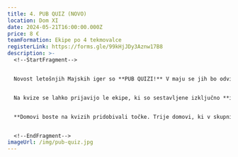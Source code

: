 ```yaml
---
title: 4. PUB QUIZ (NOVO)
location: Dom XI
date: 2024-05-21T16:00:00.000Z
price: 8 €
teamFormation: Ekipe po 4 tekmovalce
registerLink: https://forms.gle/99kHjJDy3Aznw17B8
description: >-
  <!--StartFragment-->


  Novost letošnjih Majskih iger so **PUB QUIZI!** V maju se jih bo odvilo kar 5. Pričakujete lahko raznovrstna vprašanja iz raznolikih tem in seveda mrzlo točeno Laško. 


  Na kvize se lahko prijavijo le ekipe, ki so sestavljene izključno **iz 4 članov, ki prihajajo z istega doma**. Prijave bomo obravnavali po ključu prvi pride prvi melje, vendar bomo upoštevali, da bodo domovi sorazmerno zastopani na kvizih. **Prijave potekajo do ponedeljka, 6. 5.** V torek, 7. 5., zvečer bodo ekipe, ki so se uvrstile na kvize, obveščene o terminu preko e-maila. Prijavo potrdite s plačilom prijavnine na INFO točki Majskih iger 2024. **S prijavami pohitite, saj so mesta zelo omejena.**


  **Domovi boste na kvizih pridobivali točke. Trije domovi, ki v skupni razvrstitvi pridobite največ točk, boste prejeli 8, 6 in 4 točke za 1., 2. in 3. mesto, ki se bodo upoštevale v skupni seštevek športov za naziv najboljšega doma Majskih iger 2024. Zmagovalna ekipa vsakega kviza prejme nagrado.**


  <!--EndFragment-->
imageUrl: /img/pub-quiz.jpg
---
```

